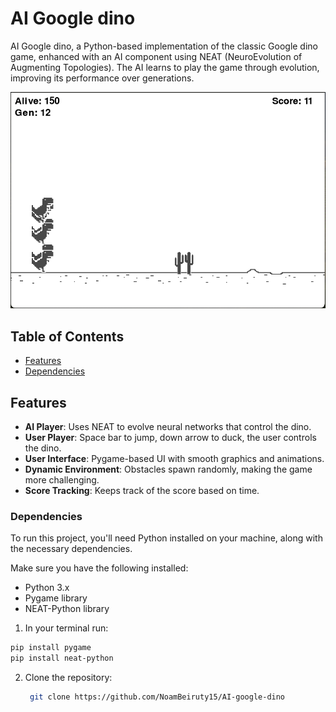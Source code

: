 # AI Google dino

AI Google dino, a Python-based implementation of the classic Google dino game, enhanced with an AI component using NEAT (NeuroEvolution of Augmenting Topologies). The AI learns to play the game through evolution, improving its performance over generations.

![Example of the A.I dinos in action](images/Dinos_in_action.png)

## Table of Contents

- [Features](#features)
- [Dependencies](#dependencies)

## Features

- **AI Player**: Uses NEAT to evolve neural networks that control the dino.
- **User Player**: Space bar to jump, down arrow to duck, the user controls the dino.
- **User Interface**: Pygame-based UI with smooth graphics and animations.
- **Dynamic Environment**: Obstacles spawn randomly, making the game more challenging.
- **Score Tracking**: Keeps track of the score based on time.

### Dependencies

To run this project, you'll need Python installed on your machine, along with the necessary dependencies.

Make sure you have the following installed:

- Python 3.x
- Pygame library
- NEAT-Python library

1. In your terminal run:
```bash
pip install pygame
pip install neat-python 
```

2. Clone the repository:
   ```bash
    git clone https://github.com/NoamBeiruty15/AI-google-dino
    ``` 
